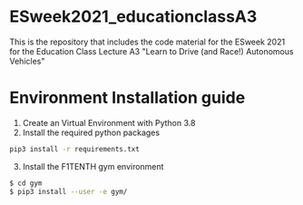 # ESweek2021_educationclassA3
This is the repository that includes the code material for the ESweek 2021 for the Education Class Lecture A3 "Learn to Drive (and Race!) Autonomous Vehicles"

# Environment Installation guide

1. Create an Virtual Environment with Python 3.8
2. Install the required python packages

```bash
pip3 install -r requirements.txt
```
3. Install the F1TENTH gym environment
```bash
$ cd gym
$ pip3 install --user -e gym/
```
